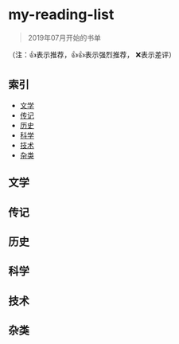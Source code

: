 # my-reading-list

>2019年07月开始的书单


（注：👍表示推荐，👍👍表示强烈推荐， ❌表示差评）

## 索引

- [文学](#文学)
- [传记](#传记)
- [历史](#历史)
- [科学](#科学)
- [技术](#技术)
- [杂类](#杂类)

## 文学



## 传记


## 历史

## 科学

## 技术

## 杂类

